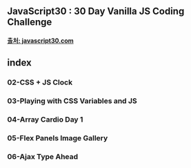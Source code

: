 ## JavaScript30 : 30 Day Vanilla JS Coding Challenge
#### [출처: javascript30.com](https://javascript30.com/)

## index
### 02-CSS + JS Clock
### 03-Playing with CSS Variables and JS
### 04-Array Cardio Day 1
### 05-Flex Panels Image Gallery
### 06-Ajax Type Ahead
